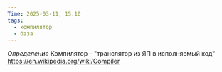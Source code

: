 ```yaml
---
Time: 2025-03-11, 15:10
tags:
  - компилятор
  - база
---
```

*Определение* Компилятор - "транслятор из ЯП в исполняемый код"
https://en.wikipedia.org/wiki/Compiler